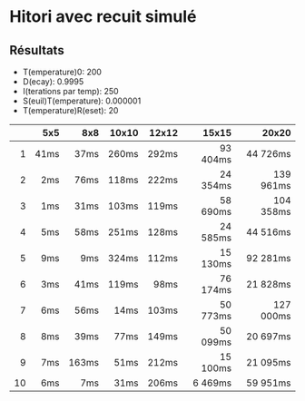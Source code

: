 # Hitori avec recuit simulé

## Résultats
* T(emperature)0: 200
* D(ecay): 0.9995
* I(terations par temp): 250
* S(euil)T(emperature): 0.000001
* T(emperature)R(eset): 20

|    | 5x5 | 8x8 | 10x10 | 12x12 | 15x15  | 20x20   |
|---:|----:|----:|------:|------:|-------:|--------:|
|  1 | 41ms| 37ms| 260ms | 292ms |93 404ms|44 726ms |
|  2 | 2ms | 76ms| 118ms | 222ms |24 354ms|139 961ms|
|  3 | 1ms | 31ms| 103ms | 119ms |58 690ms|104 358ms|
|  4 | 5ms | 58ms| 251ms | 128ms |24 585ms|44 516ms |
|  5 | 9ms | 9ms | 324ms | 112ms |15 130ms|92 281ms |
|  6 | 3ms | 41ms| 119ms | 98ms  |76 174ms|21 828ms |
|  7 | 6ms | 56ms| 14ms  | 103ms |50 773ms|127 000ms|
|  8 | 8ms | 39ms| 77ms  | 149ms |50 099ms| 20 697ms|
|  9 | 7ms |163ms| 51ms  | 212ms |15 100ms| 21 095ms|
|  10| 6ms | 7ms | 31ms  | 206ms |6 469ms | 59 951ms|
